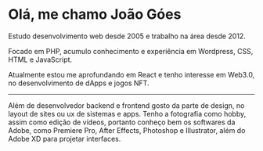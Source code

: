 <h1>Olá, me chamo João Góes</h1>
<p>Estudo desenvolvimento web desde 2005 e trabalho na área desde 2012.</p>
<p>Focado em PHP, acumulo conhecimento e experiência em Wordpress, CSS, HTML e JavaScript.</p>
<p>Atualmente estou me aprofundando em React e tenho interesse em Web3.0, no desenvolvimento de dApps e jogos NFT.</p>
<hr>
<p>Além de desenvolvedor backend e frontend gosto da parte de design, no layout de sites ou ux de sistemas e apps.
Tenho a fotografia como hobby, assim como edição de vídeos, portanto conheço bem os softwares da Adobe, 
como Premiere Pro, After Effects, Photoshop e Illustrator, além do Adobe XD para projetar interfaces.</p>

<!---
johngoes/johngoes is a ✨ special ✨ repository because its `README.md` (this file) appears on your GitHub profile.
You can click the Preview link to take a look at your changes.
--->
